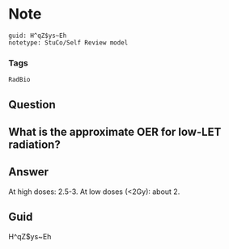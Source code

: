 # Note
```
guid: H^qZ$ys~Eh
notetype: StuCo/Self Review model
```

### Tags
```
RadBio
```

## Question
<h2>What is the approximate OER for low-LET radiation?</h2>

## Answer
<section>
<p>At high doses: 2.5-3.
At low doses (<2Gy): about 2.</p>


</section>

## Guid
H^qZ$ys~Eh
